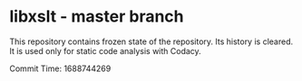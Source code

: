 # libxslt - master branch

This repository contains frozen state of the repository.
Its history is cleared. It is used only for static code
analysis with Codacy.

Commit Time: 1688744269